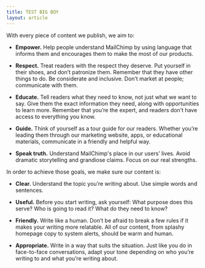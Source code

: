 ```yaml
---
title: TEST BIG BOY
layout: article
---
```


With every piece of content we publish, we aim to:

* **Empower.** Help people understand MailChimp by using language that informs them and encourages them to make the most of our products.

* **Respect.** Treat readers with the respect they deserve. Put yourself in their shoes, and don’t patronize them. Remember that they have other things to do. Be considerate and inclusive. Don’t market at people; communicate with them.

* **Educate.** Tell readers what they need to know, not just what we want to say. Give them the exact information they need, along with opportunities to learn more. Remember that you’re the expert, and readers don’t have access to everything you know.

* **Guide.** Think of yourself as a tour guide for our readers. Whether you’re leading them through our marketing website, apps, or educational materials, communicate in a friendly and helpful way.

* **Speak truth.** Understand MailChimp's place in our users’ lives. Avoid dramatic storytelling and grandiose claims. Focus on our real strengths.

In order to achieve those goals, we make sure our content is:

* **Clear.** Understand the topic you’re writing about. Use simple words and sentences.

* **Useful.** Before you start writing, ask yourself: What purpose does this serve? Who is going to read it? What do they need to know?

* **Friendly.** Write like a human. Don’t be afraid to break a few rules if it makes your writing more relatable. All of our content, from splashy homepage copy to system alerts, should be warm and human.

* **Appropriate.** Write in a way that suits the situation. Just like you do in face-to-face conversations, adapt your tone depending on who you’re writing to and what you’re writing about.
